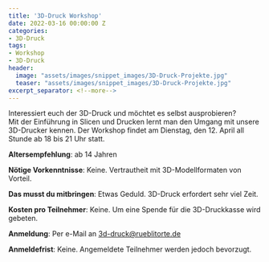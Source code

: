 ```yaml
---
title: '3D-Druck Workshop'
date: 2022-03-16 00:00:00 Z
categories:
- 3D-Druck
tags:
- Workshop
- 3D-Druck
header:
  image: "assets/images/snippet_images/3D-Druck-Projekte.jpg"
  teaser: "assets/images/snippet_images/3D-Druck-Projekte.jpg"
excerpt_separator: <!--more-->
--- 
```


Interessiert euch der 3D-Druck und möchtet es selbst ausprobieren?\
Mit der Einführung in Slicen und Drucken lernt man den Umgang mit unsere 3D-Drucker kennen. Der Workshop findet am Dienstag, den 12. April all Stunde ab 18 bis 21 Uhr statt.

**Altersempfehlung**: ab 14 Jahren

**Nötige Vorkenntnisse**: Keine. Vertrautheit mit 3D-Modellformaten von Vorteil.

**Das musst du mitbringen**: Etwas Geduld. 3D-Druck erfordert sehr viel Zeit.

**Kosten pro Teilnehmer**: Keine. Um eine Spende für die 3D-Druckkasse wird gebeten.

**Anmeldung**: Per e-Mail an 3d-druck@rueblitorte.de

**Anmeldefrist**: Keine. Angemeldete Teilnehmer werden jedoch bevorzugt.
